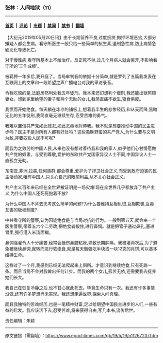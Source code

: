 ### 张林：人间地狱（11）

---

#### [首页](../../../..?n11267237) &nbsp;|&nbsp; [评论](../../../../../epoch-comment?n11267237) &nbsp;|&nbsp; [专题](../../../../../epoch-special?n11267237) &nbsp;|&nbsp; [禁闻](../../../../../epoch-news?n11267237) &nbsp;|&nbsp; [禁书](../../../../../books?n11267237) &nbsp;|&nbsp; [翻墙](https://github.com/gfw-breaker/nogfw/blob/master/README.md?n11267237)


<div class="post_content" id="artbody" itemprop="articleBody">
 <!-- article content begin -->
 <p>
  【大纪元2019年05月20日讯】由于长期营养不良,过度拥挤,拘押环境恶劣,大部分嫌疑人都会生病。看守所医生一般只给一些简单的抗生素,遏制急性病,防止病情急剧恶化导致死亡。
 </p>
 <p>
  对于慢性病,看守所基本上不给治疗。反正死不掉,过几个月病人就会离开,不影响看守所的’工作成绩’。
 </p>
 <p>
  被羁押一年多后,我开庭了。当局审判我的依据十分简单,就是罗列了五篇我发表在互联网上的文章和一段希望之声广播电台对我的采访录音。
 </p>
 <p>
  令我吃惊的是,法庭居然判处我五年徒刑。我本来还幻想判个缓刑,我还能出狱照顾妻女。想到家里绝望的妻子和两个无助的女儿,我简直痛不欲生,寝食俱废。
 </p>
 <p>
  我愤而开始绝食。每天躺在冰凉的铺板上,想着我半生的悲惨经历,和从天而降,黑暗无比的五年徒刑,我简直毫无继续生存,忍受苦难的勇气。
 </p>
 <p>
  我难以置信共产党如此残忍,如此恶毒地对待我。我不就是想要推动中国的民主进步吗？民主不是对所有人都有好处吗？这些愚昧野蛮的共产党人,为什么要与文明为敌,非要奴役人民不可呢?
 </p>
 <p>
  而我为之效劳的中国人民,从来也没有想过善待我和我的家人,似乎他们心甘情愿做共产党的奴隶。与受到尊敬,爱护的东欧共产党国家异议人士不同,中国异议人士一直孤立无助。
 </p>
 <p>
  东南亚,非洲,拉美,任何族群,都会尊重,爱护为了捍卫社会正义,而受到政府迫害的民主活动家,唯有中国人,只关心自己的眼前利益,从不关心社会正义。
 </p>
 <p>
  共产主义百年来已经在全世界被证明是一场灾难!现在全世界几乎都放弃了共产主义,为什么中国人还死死抱着不放?
 </p>
 <p>
  为什么中国人不肯去思考这么简单的问题?为什么要维持互相仇恨,互相欺骗,互毒互害的极权制度?
 </p>
 <p>
  中共看守所的警察,认为囚徒绝食是与当局对抗的行为。一般到第五天,就会由一个医生警察,带着五六个二劳改,把绝食者按住,进行鼻饲。就是把管子通过鼻孔,塞进胃里,强行灌入米汤面糊。
 </p>
 <p>
  鼻饲强灌令人十分痛苦,经常会挫伤鼻腔粘膜,导致长期肿痛。我被灌两次后,为了避免被继续鼻饲,就转而进行软绝食,就是每天勉强吃半块或一块12克的月饼,可以基本维持生命。
 </p>
 <p>
  这样过了一个月,我感到已经无法爬起来上厕所。才意识到继续绝食,只有死路一条。而且当局不会对我做出任何让步。而我的两个女儿,孤苦无依,还需要我去抚养她们长大。
 </p>
 <p>
  我自己在恢复冷静之后,也不甘心就此死去。毕竟生命只有一次。我还有许多事情没做,还有许多梦想尚未实现。我还想走遍世界,探索人间真理。
 </p>
 <p>
  而且我独特的苦难经历,也是一笔精神财富,足以给期望中国民主进步的人们,一些有益的启发。我应该活下去,忍受苦难,将来获得自由,写几本书,流传后世。
 </p>
 <p>
  责任编辑：朱颖
 </p>
 <!-- article content end -->
 <div id="below_article_ad">
 </div>
</div>


---

原文链接（需翻墙）：https://www.epochtimes.com/gb/19/5/19/n11267237.htm